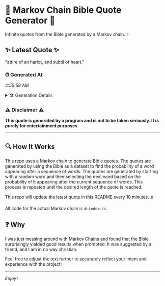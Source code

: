 # 📖 Markov Chain Bible Quote Generator 📖

Infinite quotes from the Bible generated by a Markov chain. ✨

## ✨ Latest Quote ✨
"attire of an harlot, and subtil of heart."

### ⏰ Generated At
*4:55:58 AM*

<details>
    <summary>🛠️ Generation Details</summary>
    <p>
        <strong>🌱 Seed:</strong> attire<br>
        <strong>🔄 Iterations:</strong> 7<br>
        <strong>📜 Context History:</strong><br>[ attire ]: of<br>[ attire, of ]: an<br>[ attire, of, an ]: harlot,<br>[ attire, of, an, harlot, ]: and<br>[ attire, of, an, harlot,, and ]: subtil<br>[ attire, of, an, harlot,, and, subtil ]: of<br>[ of, an, harlot,, and, subtil, of ]: heart.<br>
    </p>
</details>

### ⚠️ Disclaimer ⚠️
**This quote is generated by a program and is not to be taken seriously. It is purely for entertainment purposes.**

---

## 🔍 How It Works

This repo uses a Markov chain to generate Bible quotes. The quotes are generated by using the Bible as a dataset to find the probability of a word appearing after a sequence of words. The quotes are generated by starting with a random word and then selecting the next word based on the probability of it appearing after the current sequence of words. This process is repeated until the desired length of the quote is reached.

This repo will update the latest quote in this README every 10 minutes. ⏳

All code for the actual Markov chain is in `index.ts`.

## ❓ Why

I was just messing around with Markov Chains and found that the Bible surprisingly yielded good results when prompted. 
It was suggested by a friend, and I am in no way christian.

Feel free to adjust the text further to accurately reflect your intent and experience with the project!

---

*Enjoy*✨
